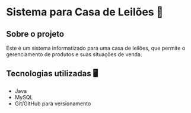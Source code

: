 # Sistema para Casa de Leilões 📑
## Sobre o projeto
Este é um sistema informatizado para uma casa de leilões, que permite o gerenciamento de produtos e suas situações de venda.
## Tecnologias utilizadas 🖥
- Java
- MySQL
- Git/GitHub para versionamento
